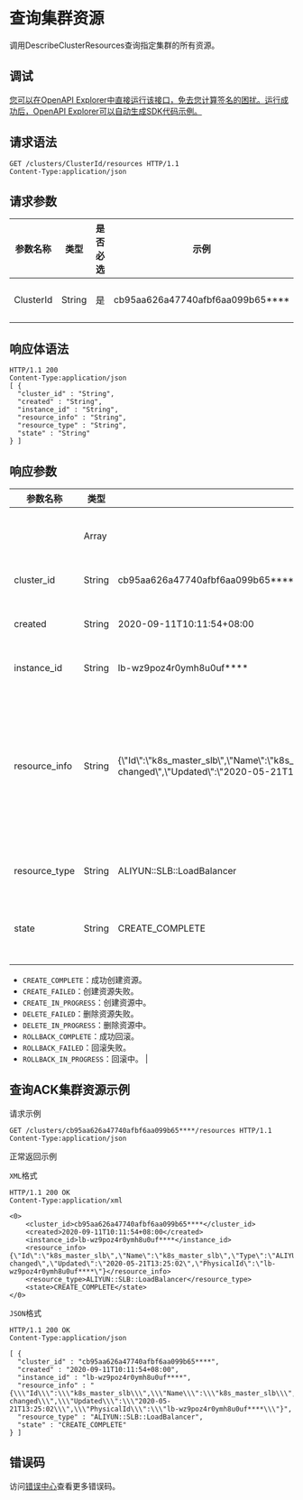# 查询集群资源

调用DescribeClusterResources查询指定集群的所有资源。

## 调试

[您可以在OpenAPI Explorer中直接运行该接口，免去您计算签名的困扰。运行成功后，OpenAPI Explorer可以自动生成SDK代码示例。](https://api.aliyun.com/#product=CS&api=DescribeClusterResources&type=ROA&version=2015-12-15)

## 请求语法

```
GET /clusters/ClusterId/resources HTTP/1.1 
Content-Type:application/json
```

## 请求参数

|参数名称|类型|是否必选|示例|说明|
|----|--|----|--|--|
|ClusterId|String|是|cb95aa626a47740afbf6aa099b65\*\*\*\*|集群ID。 |

## 响应体语法

```
HTTP/1.1 200
Content-Type:application/json
[ {
  "cluster_id" : "String",
  "created" : "String",
  "instance_id" : "String",
  "resource_info" : "String",
  "resource_type" : "String",
  "state" : "String"
} ]
```

## 响应参数

|参数名称|类型|示例|说明|
|----|--|--|--|
| |Array| |资源对象列表。 |
|cluster\_id|String|cb95aa626a47740afbf6aa099b65\*\*\*\*|集群ID。 |
|created|String|2020-09-11T10:11:54+08:00|资源创建时间。 |
|instance\_id|String|lb-wz9poz4r0ymh8u0uf\*\*\*\*|资源ID。 |
|resource\_info|String|\{\\"Id\\":\\"k8s\_master\_slb\\",\\"Name\\":\\"k8s\_master\_slb\\",\\"Type\\":\\"ALIYUN::SLB::LoadBalancer\\",\\"Status\\":\\"CREATE\_COMPLETE\\",\\"StatusReason\\":\\"state changed\\",\\"Updated\\":\\"2020-05-21T13:25:02\\",\\"PhysicalId\\":\\"lb-wz9poz4r0ymh8u0uf\*\*\*\*\\"\}|资源信息。关于资源的源信息，请参见[点击详情](~~133836~~)。 |
|resource\_type|String|ALIYUN::SLB::LoadBalancer|资源类型。 |
|state|String|CREATE\_COMPLETE|资源状态。可选值：

 -   `CREATE_COMPLETE`：成功创建资源。
-   `CREATE_FAILED`：创建资源失败。
-   `CREATE_IN_PROGRESS`：创建资源中。
-   `DELETE_FAILED`：删除资源失败。
-   `DELETE_IN_PROGRESS`：删除资源中。
-   `ROLLBACK_COMPLETE`：成功回滚。
-   `ROLLBACK_FAILED`：回滚失败。
-   `ROLLBACK_IN_PROGRESS`：回滚中。 |

## 查询ACK集群资源示例

请求示例

```
GET /clusters/cb95aa626a47740afbf6aa099b65****/resources HTTP/1.1 
Content-Type:application/json
```

正常返回示例

`XML`格式

```
HTTP/1.1 200 OK
Content-Type:application/xml

<0>
    <cluster_id>cb95aa626a47740afbf6aa099b65****</cluster_id>
    <created>2020-09-11T10:11:54+08:00</created>
    <instance_id>lb-wz9poz4r0ymh8u0uf****</instance_id>
    <resource_info>{\"Id\":\"k8s_master_slb\",\"Name\":\"k8s_master_slb\",\"Type\":\"ALIYUN::SLB::LoadBalancer\",\"Status\":\"CREATE_COMPLETE\",\"StatusReason\":\"state changed\",\"Updated\":\"2020-05-21T13:25:02\",\"PhysicalId\":\"lb-wz9poz4r0ymh8u0uf****\"}</resource_info>
    <resource_type>ALIYUN::SLB::LoadBalancer</resource_type>
    <state>CREATE_COMPLETE</state>
</0>
```

`JSON`格式

```
HTTP/1.1 200 OK
Content-Type:application/json

[ {
  "cluster_id" : "cb95aa626a47740afbf6aa099b65****",
  "created" : "2020-09-11T10:11:54+08:00",
  "instance_id" : "lb-wz9poz4r0ymh8u0uf****",
  "resource_info" : "{\\\"Id\\\":\\\"k8s_master_slb\\\",\\\"Name\\\":\\\"k8s_master_slb\\\",\\\"Type\\\":\\\"ALIYUN::SLB::LoadBalancer\\\",\\\"Status\\\":\\\"CREATE_COMPLETE\\\",\\\"StatusReason\\\":\\\"state changed\\\",\\\"Updated\\\":\\\"2020-05-21T13:25:02\\\",\\\"PhysicalId\\\":\\\"lb-wz9poz4r0ymh8u0uf****\\\"}",
  "resource_type" : "ALIYUN::SLB::LoadBalancer",
  "state" : "CREATE_COMPLETE"
} ]
```

## 错误码

访问[错误中心](https://error-center.alibabacloud.com/status/product/CS)查看更多错误码。

